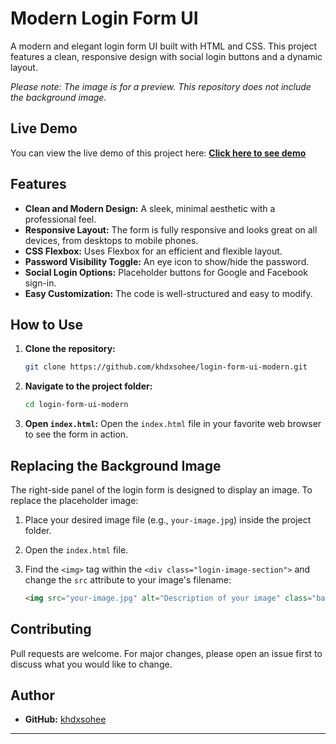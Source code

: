 # Modern Login Form UI

A modern and elegant login form UI built with HTML and CSS. This project features a clean, responsive design with social login buttons and a dynamic layout.

*Please note: The image is for a preview. This repository does not include the background image.*

## Live Demo

You can view the live demo of this project here:
**[Click here to see demo](https://khalid-randhawa.web.app/apps-projects/Login-Project/side-login.html)**

## Features

  - **Clean and Modern Design:** A sleek, minimal aesthetic with a professional feel.
  - **Responsive Layout:** The form is fully responsive and looks great on all devices, from desktops to mobile phones.
  - **CSS Flexbox:** Uses Flexbox for an efficient and flexible layout.
  - **Password Visibility Toggle:** An eye icon to show/hide the password.
  - **Social Login Options:** Placeholder buttons for Google and Facebook sign-in.
  - **Easy Customization:** The code is well-structured and easy to modify.

## How to Use

1.  **Clone the repository:**
    ```bash
    git clone https://github.com/khdxsohee/login-form-ui-modern.git
    ```
2.  **Navigate to the project folder:**
    ```bash
    cd login-form-ui-modern
    ```
3.  **Open `index.html`:** Open the `index.html` file in your favorite web browser to see the form in action.

## Replacing the Background Image

The right-side panel of the login form is designed to display an image. To replace the placeholder image:

1.  Place your desired image file (e.g., `your-image.jpg`) inside the project folder.

2.  Open the `index.html` file.

3.  Find the `<img>` tag within the `<div class="login-image-section">` and change the `src` attribute to your image's filename:

    ```html
    <img src="your-image.jpg" alt="Description of your image" class="background-image">
    ```

## Contributing

Pull requests are welcome. For major changes, please open an issue first to discuss what you would like to change.

## Author

  - **GitHub:** [khdxsohee](https://github.com/khdxsohee)

-----

